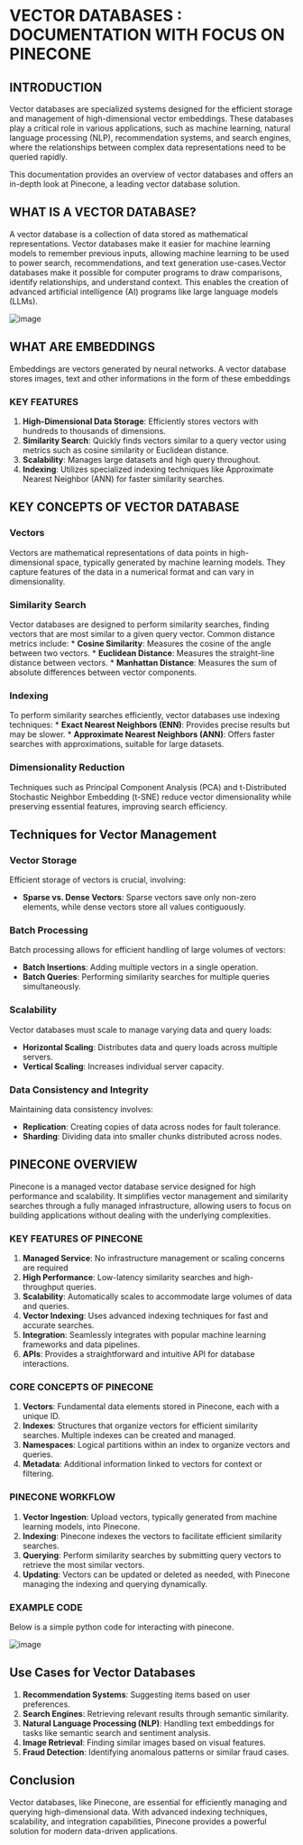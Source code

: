 # VECTOR DATABASES : DOCUMENTATION WITH FOCUS ON PINECONE

## INTRODUCTION

Vector databases are specialized systems designed for the efficient storage and management of high-dimensional vector embeddings. These databases play a critical role in various applications, such as machine learning, natural language processing (NLP), recommendation systems, and search engines, where the relationships between complex data representations need to be queried rapidly.

This documentation provides an overview of vector databases and offers an in-depth look at Pinecone, a leading vector database solution.


## WHAT IS A VECTOR DATABASE?

A vector database is a collection of data stored as mathematical representations. Vector databases make it easier for machine learning models to remember previous inputs, allowing machine learning to be used to power search, recommendations, and text generation use-cases.Vector databases make it possible for computer programs to draw comparisons, identify relationships, and understand context. This enables the creation of advanced artificial intelligence (AI) programs like large language models (LLMs).

![image](https://github.com/user-attachments/assets/82f0d528-b134-4d1c-9fb1-9e26768ea6c4)


## WHAT ARE EMBEDDINGS

Embeddings are vectors generated by neural networks. A vector database stores images, text and other informations in the form of these embeddings

### KEY FEATURES
 1. **High-Dimensional Data Storage**: Efficiently stores vectors with hundreds to thousands of dimensions.
 2. **Similarity Search**: Quickly finds vectors similar to a query vector using metrics such as cosine similarity or Euclidean distance.
 3. **Scalability**: Manages large datasets and high query throughout.
 4. **Indexing**: Utilizes specialized indexing techniques like Approximate Nearest Neighbor (ANN) for faster similarity searches.
    

## KEY CONCEPTS OF VECTOR DATABASE

  ### Vectors
  Vectors are mathematical representations of data points in high-dimensional space, typically generated by machine learning models. They capture features of the 
  data in a numerical format and can vary in dimensionality.

  ### Similarity Search
  Vector databases are designed to perform similarity searches, finding vectors that are most similar to a given query vector. 
  Common distance metrics include:
    * **Cosine Similarity**: Measures the cosine of the angle between two vectors.
    * **Euclidean Distance**: Measures the straight-line distance between vectors.
    * **Manhattan Distance**: Measures the sum of absolute differences between vector components.
    
  ### Indexing
  To perform similarity searches efficiently, vector databases use indexing techniques:
    * **Exact Nearest Neighbors (ENN)**: Provides precise results but may be slower.
    * **Approximate Nearest Neighbors (ANN)**: Offers faster searches with approximations, suitable for large datasets.
    
  ### Dimensionality Reduction
  Techniques such as Principal Component Analysis (PCA) and t-Distributed Stochastic Neighbor Embedding (t-SNE) reduce vector dimensionality while preserving 
  essential features, improving search efficiency.


## Techniques for Vector Management

### Vector Storage
Efficient storage of vectors is crucial, involving:
  * **Sparse vs. Dense Vectors**: Sparse vectors save only non-zero elements, while dense vectors store all values contiguously.
    
### Batch Processing
Batch processing allows for efficient handling of large volumes of vectors:
  * **Batch Insertions**: Adding multiple vectors in a single operation.
  * **Batch Queries**: Performing similarity searches for multiple queries simultaneously.

### Scalability
Vector databases must scale to manage varying data and query loads:
  * **Horizontal Scaling**: Distributes data and query loads across multiple servers.
  * **Vertical Scaling**: Increases individual server capacity.

### Data Consistency and Integrity
Maintaining data consistency involves:
  * **Replication**: Creating copies of data across nodes for fault tolerance.
  * **Sharding**: Dividing data into smaller chunks distributed across nodes.


## PINECONE OVERVIEW

Pinecone is a managed vector database service designed for high performance and scalability. It simplifies vector management and similarity searches through a fully managed infrastructure, allowing users to focus on building applications without dealing with the underlying complexities.

### KEY FEATURES OF PINECONE

 1. **Managed Service**: No infrastructure management or scaling concerns are required
 2. **High Performance**: Low-latency similarity searches and high-throughput queries.
 3. **Scalability**: Automatically scales to accommodate large volumes of data and queries.
 4. **Vector Indexing**: Uses advanced indexing techniques for fast and accurate searches.
 5. **Integration**: Seamlessly integrates with popular machine learning frameworks and data pipelines.
 6. **APIs**: Provides a straightforward and intuitive API for database interactions.

### CORE CONCEPTS OF PINECONE

 1. **Vectors**: Fundamental data elements stored in Pinecone, each with a unique ID.
 2. **Indexes**: Structures that organize vectors for efficient similarity searches. Multiple indexes can be created and managed.
 3. **Namespaces**: Logical partitions within an index to organize vectors and queries.
 4. **Metadata**: Additional information linked to vectors for context or filtering.

### PINECONE WORKFLOW

 1. **Vector Ingestion**: Upload vectors, typically generated from machine learning models, into Pinecone.
 2. **Indexing**: Pinecone indexes the vectors to facilitate efficient similarity searches.
 3. **Querying**: Perform similarity searches by submitting query vectors to retrieve the most similar vectors.
 4. **Updating**: Vectors can be updated or deleted as needed, with Pinecone managing the indexing and querying dynamically.

 ### **EXAMPLE CODE**
 Below is a simple python code for interacting with pinecone.

 ![image](https://github.com/user-attachments/assets/a6329824-1fb0-4fe2-b3fd-c63c1a9dec11)


## Use Cases for Vector Databases

1. **Recommendation Systems**: Suggesting items based on user preferences.
2. **Search Engines**: Retrieving relevant results through semantic similarity.
3. **Natural Language Processing (NLP)**: Handling text embeddings for tasks like semantic search and sentiment analysis.
4. **Image Retrieval**: Finding similar images based on visual features.
5. **Fraud Detection**: Identifying anomalous patterns or similar fraud cases.


## Conclusion

Vector databases, like Pinecone, are essential for efficiently managing and querying high-dimensional data. With advanced indexing techniques, scalability, and integration capabilities, Pinecone provides a powerful solution for modern data-driven applications. 

